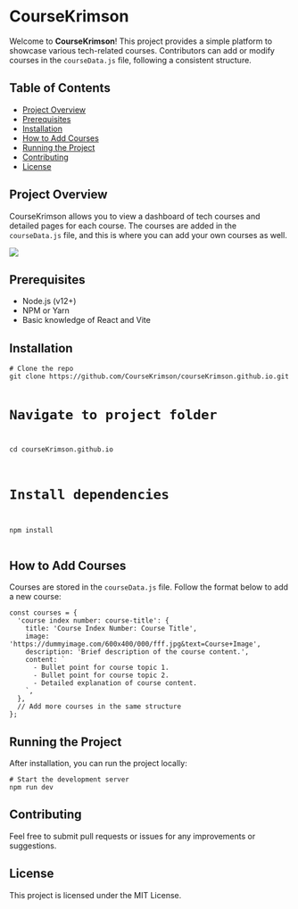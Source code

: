<h1>CourseKrimson</h1>

<p>Welcome to <strong>CourseKrimson</strong>! This project provides a simple platform to showcase various tech-related courses. Contributors can add or modify courses in the <code>courseData.js</code> file, following a consistent structure.</p>

<h2>Table of Contents</h2>
<ul>
  <li><a href="#project-overview">Project Overview</a></li>
  <li><a href="#prerequisites">Prerequisites</a></li>
  <li><a href="#installation">Installation</a></li>
  <li><a href="#how-to-add-courses">How to Add Courses</a></li>
  <li><a href="#running-the-project">Running the Project</a></li>
  <li><a href="#contributing">Contributing</a></li>
  <li><a href="#license">License</a></li>
</ul>

<h2 id="project-overview">Project Overview</h2>
<p>CourseKrimson allows you to view a dashboard of tech courses and detailed pages for each course. The courses are added in the <code>courseData.js</code> file, and this is where you can add your own courses as well.</p>
<img src="https://repobeats.axiom.co/api/embed/0670f1cf20fe37e2ee4e12c822f4f25e75221c7a.svg"/>

<h2 id="prerequisites">Prerequisites</h2>
<ul>
  <li>Node.js (v12+)</li>
  <li>NPM or Yarn</li>
  <li>Basic knowledge of React and Vite</li>
</ul>

<h2 id="installation">Installation</h2>
<pre><code># Clone the repo
git clone https://github.com/CourseKrimson/courseKrimson.github.io.git

# Navigate to project folder
cd courseKrimson.github.io

# Install dependencies
npm install
</code></pre>

<h2 id="how-to-add-courses">How to Add Courses</h2>
<p>Courses are stored in the <code>courseData.js</code> file. Follow the format below to add a new course:</p>
<pre><code>const courses = {
  'course index number: course-title': {
    title: 'Course Index Number: Course Title',
    image: 'https://dummyimage.com/600x400/000/fff.jpg&text=Course+Image',
    description: 'Brief description of the course content.',
    content: `
      - Bullet point for course topic 1.
      - Bullet point for course topic 2.
      - Detailed explanation of course content.
    `,
  },
  // Add more courses in the same structure
};
</code></pre>

<h2 id="running-the-project">Running the Project</h2>
<p>After installation, you can run the project locally:</p>
<pre><code># Start the development server
npm run dev
</code></pre>

<h2 id="contributing">Contributing</h2>
<p>Feel free to submit pull requests or issues for any improvements or suggestions.</p>

<h2 id="license">License</h2>
<p>This project is licensed under the MIT License.</p>
